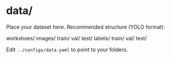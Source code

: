 # data/
Place your dataset here. Recommended structure (YOLO format):

workshoes/
  images/
    train/
    val/
    test/
  labels/
    train/
    val/
    test/

Edit `../configs/data.yaml` to point to your folders.